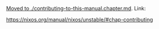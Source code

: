 [Moved to ./contributing-to-this-manual.chapter.md](./contributing-to-this-manual.chapter.md). Link:

https://nixos.org/manual/nixos/unstable/#chap-contributing

